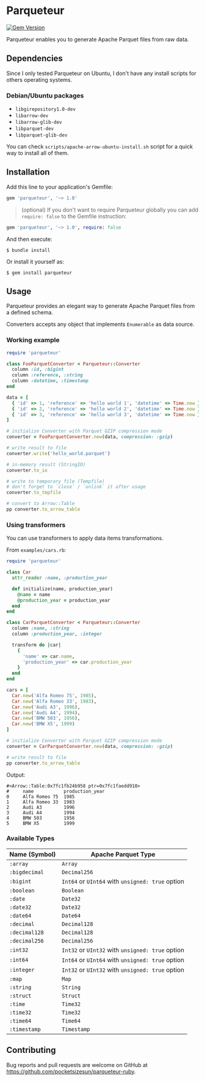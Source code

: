 # Parqueteur

[![Gem Version](https://badge.fury.io/rb/parqueteur.svg)](https://badge.fury.io/rb/parqueteur)

Parqueteur enables you to generate Apache Parquet files from raw data.

## Dependencies

Since I only tested Parqueteur on Ubuntu, I don't have any install scripts for others operating systems.
### Debian/Ubuntu packages
- `libgirepository1.0-dev`
- `libarrow-dev`
- `libarrow-glib-dev`
- `libparquet-dev`
- `libparquet-glib-dev`

You can check `scripts/apache-arrow-ubuntu-install.sh` script for a quick way to install all of them.
## Installation

Add this line to your application's Gemfile:

```ruby
gem 'parqueteur', '~> 1.0'
```

> (optional) If you don't want to require Parqueteur globally you can add `require: false` to the Gemfile instruction:
```ruby
gem 'parqueteur', '~> 1.0', require: false
```

And then execute:

    $ bundle install

Or install it yourself as:

    $ gem install parqueteur

## Usage

Parqueteur provides an elegant way to generate Apache Parquet files from a defined schema.

Converters accepts any object that implements `Enumerable` as data source.

### Working example

```ruby
require 'parqueteur'

class FooParquetConverter < Parqueteur::Converter
  column :id, :bigint
  column :reference, :string
  column :datetime, :timestamp
end

data = [
  { 'id' => 1, 'reference' => 'hello world 1', 'datetime' => Time.now },
  { 'id' => 2, 'reference' => 'hello world 2', 'datetime' => Time.now },
  { 'id' => 3, 'reference' => 'hello world 3', 'datetime' => Time.now }
]

# initialize Converter with Parquet GZIP compression mode
converter = FooParquetConverter.new(data, compression: :gzip)

# write result to file
converter.write('hello_world.parquet')

# in-memory result (StringIO)
converter.to_io

# write to temporary file (Tempfile)
# don't forget to `close` / `unlink` it after usage
converter.to_tmpfile

# convert to Arrow::Table
pp converter.to_arrow_table
```

### Using transformers

You can use transformers to apply data items transformations.

From `examples/cars.rb`:

```ruby
require 'parqueteur'

class Car
  attr_reader :name, :production_year

  def initialize(name, production_year)
    @name = name
    @production_year = production_year
  end
end

class CarParquetConverter < Parqueteur::Converter
  column :name, :string
  column :production_year, :integer

  transform do |car|
    {
      'name' => car.name,
      'production_year' => car.production_year
    }
  end
end

cars = [
  Car.new('Alfa Romeo 75', 1985),
  Car.new('Alfa Romeo 33', 1983),
  Car.new('Audi A3', 1996),
  Car.new('Audi A4', 1994),
  Car.new('BMW 503', 1956),
  Car.new('BMW X5', 1999)
]

# initialize Converter with Parquet GZIP compression mode
converter = CarParquetConverter.new(data, compression: :gzip)

# write result to file
pp converter.to_arrow_table
```

Output:
```
#<Arrow::Table:0x7fc1fb24b958 ptr=0x7fc1faedd910>
#     name           production_year
0     Alfa Romeo 75  1985
1     Alfa Romeo 33  1983
2     Audi A3        1996
3     Audi A4        1994
4     BMW 503        1956
5     BMW X5         1999
```

### Available Types

| Name (Symbol) | Apache Parquet Type |
| ------------- | --------- |
| `:array` | `Array` |
| `:bigdecimal` | `Decimal256` |
| `:bigint` | `Int64` or `UInt64` with `unsigned: true` option |
| `:boolean` | `Boolean` |
| `:date` | `Date32` |
| `:date32` | `Date32` |
| `:date64` | `Date64` |
| `:decimal` | `Decimal128` |
| `:decimal128` | `Decimal128` |
| `:decimal256` | `Decimal256` |
| `:int32` | `Int32` or `UInt32` with `unsigned: true` option |
| `:int64` | `Int64` or `UInt64` with `unsigned: true` option |
| `:integer` | `Int32` or `UInt32` with `unsigned: true` option |
| `:map` | `Map` |
| `:string` | `String` |
| `:struct` | `Struct` |
| `:time` | `Time32` |
| `:time32` | `Time32` |
| `:time64` | `Time64` |
| `:timestamp` | `Timestamp` |

## Contributing

Bug reports and pull requests are welcome on GitHub at https://github.com/pocketsizesun/parqueteur-ruby.
